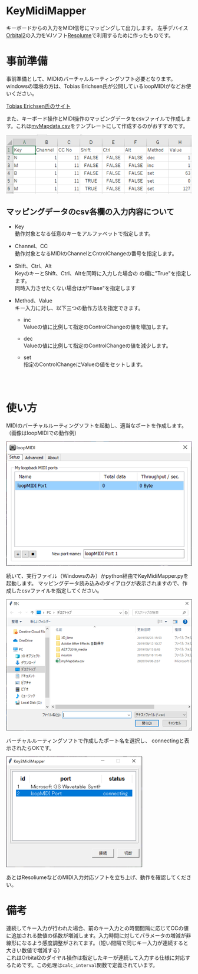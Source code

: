 # KeyMidiMapper

キーボードからの入力をMIDI信号にマッピングして出力します。
左手デバイス[Orbital2](https://brainmagic.tokyo/privacy/)の入力をVJソフト[Resolume](https://resolume.com/)で利用するために作ったものです。


# 事前準備

事前準備として、MIDIのバーチャルルーティングソフト必要となります。
windowsの環境の方は、Tobias Erichsen氏が公開しているloopMIDIがなどお使いください。

[Tobias Erichsen氏のサイト](http://www.tobias-erichsen.de/)

また、キーボード操作とMIDI操作のマッピングデータをcsvファイルで作成します。これは[myMapdata.csv](myMapdata.csv)をテンプレートにして作成するのがおすすめです。

![csvdata](docs/csvdata_sample.png)


## マッピングデータのcsv各欄の入力内容について

- Key<br/>
    動作対象となる任意のキーをアルファベットで指定します。

- Channel、CC<br/>
    動作対象となるMIDIのChannelとCntrolChangeの番号を指定します。

- Shift、Ctrl、Alt<br/>
    KeyのキーとShift、Ctrl、Altを同時に入力した場合の
    の欄に"True"を指定します。<br/>
    同時入力させたくない場合はが"Flase"を指定します

- Method、Value<br/>
    キー入力に対し、以下三つの動作方法を指定できます。

    - inc<br/>
        Valueの値に比例して指定のControlChangeの値を増加します。

    - dec<br/>
        Valueの値に比例して指定のControlChangeの値を減少します。

    - set<br/>
        指定のControlChangeにValueの値をセットします。
<br/>
<br/>


# 使い方

MIDIのバーチャルルーティングソフトを起動し、適当なポートを作成します。（画像はloopMIDIでの動作例）

![loopmidi](docs/loopmidi_sample.png)

続いて、実行ファイル（Windowsのみ）かpython経由でKeyMidiMapper.pyを起動します。
マッピングデータ読み込みのダイアログが表示されますので、作成したcsvファイルを指定してください。

![readcsv](docs/readcsv_sample.png)

バーチャルルーティングソフトで作成したポート名を選択し、
connectingと表示されたらOKです。

![connect](docs/connect_sample.png)


あとはResoliumeなどのMIDI入力対応ソフトを立ち上げ、動作を確認してください。


# 備考

連続してキー入力が行われた場合、前のキー入力との時間間隔に応じてCCの値に追加される数値の係数が増減します。入力時間に対してパラメータの増減が非線形になるよう感度調整がされてます。（短い間隔で同じキー入力が連続すると大きい数値で増減する）<br/>
これはOrbital2のダイヤル操作は指定したキーが連続して入力する仕様に対応するためです。この処理は`calc_interval`関数で定義されています。

